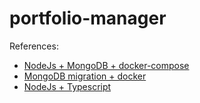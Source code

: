 # portfolio-manager

References:

- [NodeJs + MongoDB + docker-compose](https://github.com/bezkoder/docker-compose-nodejs-mongodb)
- [MongoDB migration + docker](https://github.com/Piyush-Use-Personal/migration-in-docker)
- [NodeJs + Typescript](https://github.com/REALSTEVEIG/REST-API-WITH-TYPESCRIPT-NODEJS-AND-A-FILE-BASED-STORAGE-SYSTEM)
